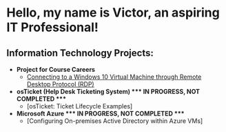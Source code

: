 <h1>Hello, my name is Victor, an aspiring IT Professional!</h1>

<h2>Information Technology Projects:</h2>

- <b>Project for Course Careers</b>
  - [Connecting to a Windows 10 Virtual Machine through Remote Desktop Protocol (RDP)](https://github.com/Vic-F-Tech/GitHub-Project-for-Course-Careers)
- <b>osTicket (Help Desk Ticketing System) *** IN PROGRESS, NOT COMPLETED ***</b>
  - [osTicket: Ticket Lifecycle Examples]
- <b>Microsoft Azure *** IN PROGRESS, NOT COMPLETED ***</b>
  - [Configuring On-premises Active Directory within Azure VMs]

